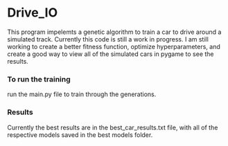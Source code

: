 # Drive_IO

This program impelemts a genetic algorithm to train a car to drive around a simulated track. Currently this code is still a work in progress. I am still working to create a better fitness function, optimize hyperparameters, and create a good way to view all of the simulated cars in pygame to see the results.

### To run the training

run the main.py file to train through the generations.

### Results

Currently the best results are in the best_car_results.txt file, with all of the respective models saved in the best models folder.